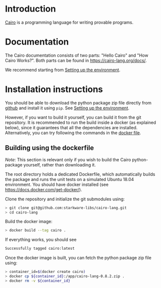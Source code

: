 # Introduction

[Cairo](https://cairo-lang.org/) is a programming language for writing provable programs.

# Documentation

The Cairo documentation consists of two parts: "Hello Cairo" and "How Cairo Works?".
Both parts can be found in https://cairo-lang.org/docs/.

We recommend starting from [Setting up the environment](https://cairo-lang.org/docs/quickstart.html).

# Installation instructions

You should be able to download the python package zip file directly from
[github](https://github.com/starkware-libs/cairo-lang/releases/tag/v0.5.2)
and install it using ``pip``.
See [Setting up the environment](https://cairo-lang.org/docs/quickstart.html).

However, if you want to build it yourself, you can build it from the git repository.
It is recommended to run the build inside a docker (as explained below),
since it guarantees that all the dependencies
are installed. Alternatively, you can try following the commands in the
[docker file](https://github.com/starkware-libs/cairo-lang/blob/master/Dockerfile).

## Building using the dockerfile

*Note*: This section is relevant only if you wish to build the Cairo python-package yourself,
rather than downloading it.

The root directory holds a dedicated Dockerfile, which automatically builds the package and runs
the unit tests on a simulated Ubuntu 18.04 environment.
You should have docker installed (see https://docs.docker.com/get-docker/).

Clone the repository and initialize the git submodules using:

```bash
> git clone git@github.com:starkware-libs/cairo-lang.git
> cd cairo-lang
```

Build the docker image:

```bash
> docker build --tag cairo .
```

If everything works, you should see

```bash
Successfully tagged cairo:latest
```

Once the docker image is built, you can fetch the python package zip file using:

```bash
> container_id=$(docker create cairo)
> docker cp ${container_id}:/app/cairo-lang-0.8.2.zip .
> docker rm -v ${container_id}
```

